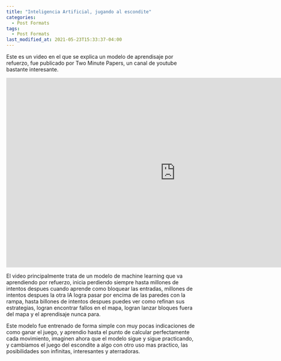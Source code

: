 ```yaml
---
title: "Inteligencia Artificial, jugando al escondite"
categories:
  - Post Formats
tags:
  - Post Formats
last_modified_at: 2021-05-23T15:33:37-04:00
---
```


Este es un video en el que se explica un modelo de aprendisaje por refuerzo, fue publicado por Two Minute Papers, un canal de youtube bastante interesante.

<div class="embed-responsive embed-responsive-16by9">
  <iframe width="900" height="506" src="https://www.youtube.com/embed/Lu56xVlZ40M" title="YouTube video player" frameborder="0" allow="accelerometer; autoplay; clipboard-write; encrypted-media; gyroscope; picture-in-picture" allowfullscreen></iframe>
</div>

El video principalmente trata de un modelo de machine learning que va aprendiendo por refuerzo, inicia perdiendo siempre hasta millones de intentos despues cuando aprende como bloquear las entradas, millones de intentos despues la otra IA logra pasar por encima de las paredes con la rampa, hasta billones de intentos despues puedes ver como refinan sus estrategias, logran encontrar fallos en el mapa, logran lanzar bloques fuera del mapa y el aprendisaje nunca para. 

Este modelo fue entrenado de forma simple con muy pocas indicaciones de como ganar el juego, y aprendio hasta el punto de calcular perfectamente cada movimiento, imaginen ahora que el modelo sigue y sigue practicando, y cambiamos el juego del escondite a algo con otro uso mas practico, las posibilidades son infinitas, interesantes y aterradoras.
